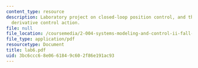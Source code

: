 ```yaml
---
content_type: resource
description: Laboratory project on closed-loop position control, and the effect of
  derivative control action.
file: null
file_location: /coursemedia/2-004-systems-modeling-and-control-ii-fall-2007/3bc6ccc68e0661849c602f86e191ac93_lab6.pdf
file_type: application/pdf
resourcetype: Document
title: lab6.pdf
uid: 3bc6ccc6-8e06-6184-9c60-2f86e191ac93
---
```

